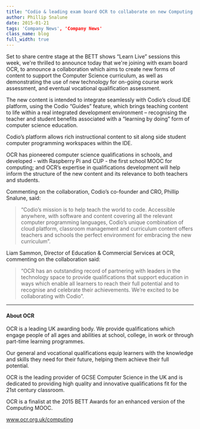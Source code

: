 ```yaml
---
title: "Codio & leading exam board OCR to collaborate on new Computing Tutorials & qualifications, in the UK & internationally"
author: Phillip Snalune
date: 2015-01-21
tags: 'Company News', 'Company News'
class_name: blog
full_width: true
---
```


Set to share centre stage at the BETT shows “Learn Live” sessions this week, we're thrilled to announce today that we're joining with exam board OCR, to announce a collaboration which aims to create new forms of content to support the Computer Science curriculum, as well as demonstrating the use of new technology for on-going course work assessment, and eventual vocational qualification assessment.

The new content is intended to integrate seamlessly with Codio’s cloud IDE platform, using the Codio “Guides” feature, which brings teaching content to life within a real integrated development environment – recognising the teacher and student benefits associated with a “learning by doing” form of computer science education.

Codio’s platform allows rich instructional content to sit along side student computer programming workspaces within the IDE.

OCR has pioneered computer science qualifications in schools, and developed - with Raspberry Pi and CUP - the first school MOOC for computing; and OCR’s expertise in qualifications development will help inform the structure of the new content and its relevance to both teachers and students.

Commenting on the collaboration, Codio’s co-founder and CRO, Phillip Snalune, said:
> “Codio’s mission is to help teach the world to code.  Accessible anywhere, with software and content covering all the relevant computer programming languages, Codio’s unique combination of cloud platform, classroom management and curriculum content offers teachers and schools the perfect environment for embracing the new curriculum”.

Liam Sammon, Director of Education & Commercial Services at OCR, commenting on the collaboration said:
> “OCR has an outstanding record of partnering with leaders in the technology space to provide qualifications that support education in ways which enable all learners to reach their full potential and to recognise and celebrate their achievements.  We’re excited to be collaborating with Codio”.

---

#### About OCR

OCR is a leading UK awarding body. We provide qualifications which engage people of all ages and abilities at school, college, in work or through part-time learning programmes. 

Our general and vocational qualifications equip learners with the knowledge and skills they need for their future, helping them achieve their full potential. 

OCR is the leading provider of GCSE Computer Science in the UK and is dedicated to providing high quality and innovative qualifications fit for the 21st century classroom.

OCR is a finalist at the 2015 BETT Awards for an enhanced version of the Computing MOOC.

www.ocr.org.uk/computing
